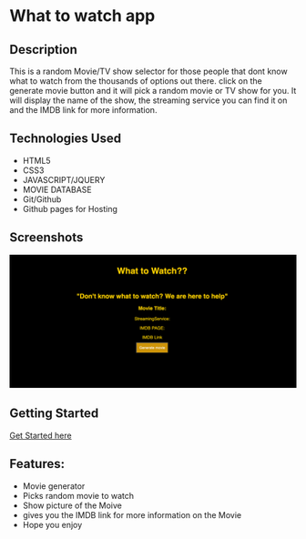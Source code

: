 # What to watch app

## Description
 This is a random Movie/TV show selector for those people that dont know what to watch from the thousands of options out there.
 click on the generate movie button and it will pick a random movie or TV show for you. 
 It will display the name of the show, the streaming service you can find it on and the IMDB link for more information.
## Technologies Used
- HTML5
- CSS3
- JAVASCRIPT/JQUERY
- MOVIE DATABASE
- Git/Github 
- Github pages for Hosting

## Screenshots
![wirefarme](Photos/Screen%20Shot%202022-12-06%20at%201.51.26%20PM.png)

## Getting Started
[Get Started here](https://pages.git.generalassemb.ly/mo754/what-to-watch/)

## Features: 
- Movie generator 
- Picks random movie to watch
- Show picture of the Moive 
- gives you the IMDB link for more information on the Movie
- Hope you enjoy
